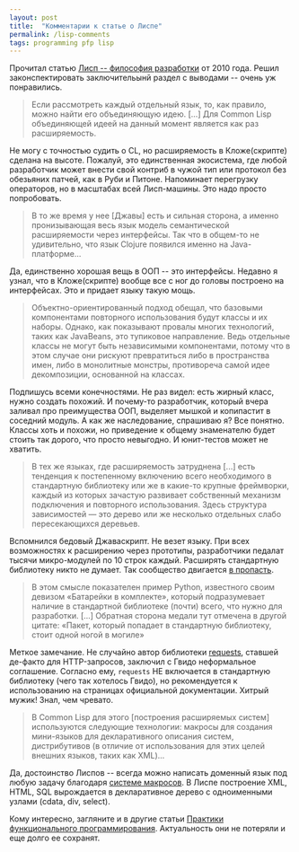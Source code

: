 ```yaml
---
layout: post
title:  "Комментарии к статье о Лиспе"
permalink: /lisp-comments
tags: programming pfp lisp
---
```


[article-url]: http://fprog.ru/2010/issue5/vsevolod-dyomkin-lisp-philosophy/

Прочитал статью [Лисп -- философия разработки][article-url] от 2010 года. Решил
законспектировать заключительынй раздел с выводами -- очень уж понравились.

> Если рассмотреть каждый отдельный язык, то, как правило, можно найти его
> объединяющую идею. [...] Для Common Lisp объединяющей идеей на данный момент
> является как раз расширяемость.

Не могу с точностью судить о CL, но расширяемость в Кложе(скрипте) сделана на
высоте. Пожалуй, это единственная экосистема, где любой разработчик может внести
свой контриб в чужой тип или протокол без обезьяних патчей, как в Руби и
Питоне. Напоминает перегрузку операторов, но в масштабах всей Лисп-машины. Это
надо просто попробовать.

> В то же время у нее [Джавы] есть и сильная сторона, а именно пронизывающая
> весь язык модель семантической расширяемости через интерфейсы. Так что в
> общем-то не удивительно, что язык Clojure появился именно на Java-платформе...

Да, единственно хорошая вещь в ООП -- это интерфейсы. Недавно я узнал, что в
Кложе(скрипте) вообще все с ног до головы построено на интерфейсах. Это и
придает языку такую мощь.

> Объектно-ориентированный подход обещал, что базовыми компонентами повторного
> использования будут классы и их наборы. Однако, как показывают провалы многих
> технологий, таких как JavaBeans, это тупиковое направление. Ведь отдельные
> классы не могут быть независимыми компонентами, потому что в этом случае они
> рискуют превратиться либо в пространства имен, либо в монолитные монстры,
> противореча самой идее декомпозиции, основанной на классах.

Подпишусь всеми конечностями. Не раз видел: есть жирный класс, нужно создать
похожий. И почему-то разработчик, который вчера заливал про преимущества ООП,
выделяет мышкой и копипастит в соседний модуль. А как же наследование, спрашиваю
я? Все понятно. Классы хоть и похожи, но приведение к общему знаменателю будет
стоить так дорого, что просто невыгодно. И юнит-тестов может не хватить.

> В тех же языках, где расширяемость затруднена [...] есть тенденция к
> постепенному включению всего необходимого в стандартную библиотеку или же в
> какие-то крупные фреймворки, каждый из которых зачастую развивает собственный
> механизм подключения и повторного использования. Здесь структура зависимостей
> — это дерево или же несколько отдельных слабо пересекающихся деревьев.

Вспомнился бедовый Джаваскрипт. Не везет языку. При всех возможностях к
расширению через прототипы, разработчики педалат тысячи микро-модулей по 10
строк каждый. Расширять стандартную библиотеку никто не думает. Так сообщество
двигается [в пропасть](/npm).

> В этом смысле показателен пример Python, известного своим девизом «Батарейки в
> комплекте», который подразумевает наличие в стандартной библиотеке (почти)
> всего, что нужно для разработки. [...] Обратная сторона медали тут отмечена в
> другой цитате: «Пакет, который попадает в стандартную библиотеку, стоит одной
> ногой в могиле»

Меткое замечание. Не случайно автор библиотеки
[requests](http://docs.python-requests.org/en/master/), ставшей де-факто для
HTTP-запросов, заключил с Гвидо неформальное соглашение. Согласно ему,
`requests` НЕ включается в стандартную библиотеку (чего так хотелось Гвидо), но
рекомендуется к использованию на страницах официальной документации. Хитрый
мужик! Знал, чем чревато.

> В Common Lisp для этого [построения расширяемых систем] используются следующие
> технологии: макросы для создания мини-языков для декларативного описания
> систем, дистрибутивов (в отличие от использования для этих целей внешних
> языков, таких как XML)...

Да, достоинство Лиспов -- всегда можно написать доменный язык под любую задачу
благодаря [системе макросов](/code-data). В Лиспе построение XML, HTML, SQL
вырождается в декларативное дерево с одноименными узлами (cdata, div, select).

Кому интересно, загляните и в другие статьи
[Практики функционального программирования](http://fprog.ru/). Актуальность они
не потеряли и еще долго ее сохранят.
